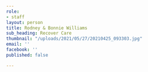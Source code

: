 ```yaml
---
role:
- staff
layout: person
title: Rodney & Bonnie Williams
sub_heading: Recover Care
thumbnail: "/uploads/2021/05/27/20210425_093303.jpg"
email: ''
facebook: ''
published: false

---
```


